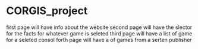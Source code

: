 # CORGIS_project
first page will have info about the website
second page will have the slector for the facts for whatever game is seleted
third page will have a list of game for a seleted consol
forth page will have a of games from a serten publisher
